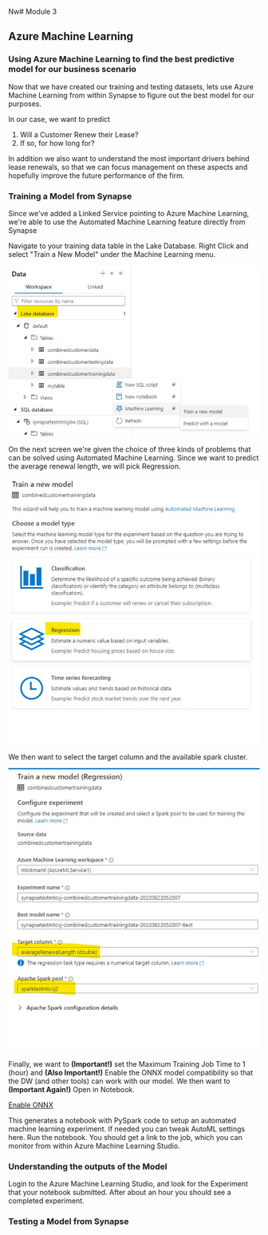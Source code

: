 Nw# Module 3

## Azure Machine Learning

### Using Azure Machine Learning to find the best predictive model for our business scenario

Now that we have created our training and testing datasets, lets use Azure Machine Learning from within Synapse to figure out the best model for our purposes. 

In our case, we want to predict
1. Will a Customer Renew their Lease?
2. If so, for how long for?

In addition we also want to understand the most important drivers behind lease renewals, so that we can focus management on these aspects and hopefully improve the future performance of the firm.

### Training a Model from Synapse
Since we've added a Linked Service pointing to Azure Machine Learning, we're able to use the Automated Machine Learning feature directly from Synapse

Navigate to your training data table in the Lake Database. Right Click and select "Train a New Model" under the Machine Learning menu.

![Train Model From Lake Table](./media3/trainmodelfromtable.jpg)

On the next screen we're given the choice of three kinds of problems that can be solved using Automated Machine Learning. Since we want to predict the average renewal length, we will pick Regression.

![Regression AutoML](./media3/selectRegression.jpg)

We then want to select the target column and the available spark cluster.

![Target Column](./media3/targetcolumn.jpg)

Finally, we want to **(Important!)** set the Maximum Training Job Time to 1 (hour) and **(Also Important!)** Enable the ONNX model compatibility so that the DW (and other tools) can work with our model. We then want to **(Important Again!)** Open in Notebook. 

[Enable ONNX](./media3/onnxmodel.jpg)

This generates a notebook with PySpark code to setup an automated machine learning experiment. If needed you can tweak AutoML settings here. Run the notebook. You should get a link to the job, which you can monitor from within Azure Machine Learning Studio. 


### Understanding the outputs of the Model
Login to the Azure Machine Learning Studio, and look for the Experiment that your notebook submitted. After about an hour you should see a completed experiment. 

### Testing a Model from Synapse

